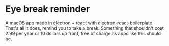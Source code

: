 # Eye break reminder

A macOS app made in electron + react with electron-react-boilerplate. That's all it does, remind you to take a break.
Something that shouldn't cost 2.99 per year or 10 dollars up front, free of charge as apps like this should be.
